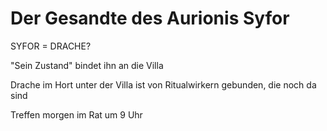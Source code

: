 # Der Gesandte des Aurionis Syfor

SYFOR = DRACHE?

"Sein Zustand" bindet ihn an die Villa

Drache im Hort unter der Villa ist von Ritualwirkern gebunden, die noch da sind

Treffen morgen im Rat um 9 Uhr
